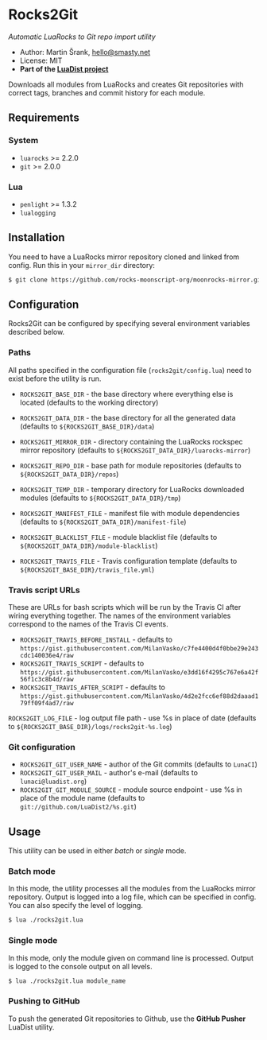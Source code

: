 # Rocks2Git

_Automatic LuaRocks to Git repo import utility_

- Author: Martin Šrank, [hello@smasty.net](mailto:hello@smasty.net)
- License: MIT
- **Part of the [LuaDist project](http://luadist.org)**

Downloads all modules from LuaRocks and creates Git repositories with correct tags, branches and commit history for each module.

## Requirements

### System
- `luarocks` >= 2.2.0
- `git` >= 2.0.0

### Lua
- `penlight` >= 1.3.2
- `lualogging`

## Installation

You need to have a LuaRocks mirror repository cloned and linked from config.
Run this in your `mirror_dir` directory:

```sh
$ git clone https://github.com/rocks-moonscript-org/moonrocks-mirror.git ./
```

## Configuration

Rocks2Git can be configured by specifying several environment variables described below.

### Paths

All paths specified in the configuration file (`rocks2git/config.lua`) need to exist before the utility is run.

- `ROCKS2GIT_BASE_DIR` - the base directory where everything else is located (defaults to the working directory)
- `ROCKS2GIT_DATA_DIR` - the base directory for all the generated data (defaults to `${ROCKS2GIT_BASE_DIR}/data`)

- `ROCKS2GIT_MIRROR_DIR` - directory containing the LuaRocks rockspec mirror repository (defaults to `${ROCKS2GIT_DATA_DIR}/luarocks-mirror`)
- `ROCKS2GIT_REPO_DIR` - base path for module repositories (defaults to `${ROCKS2GIT_DATA_DIR}/repos`)
- `ROCKS2GIT_TEMP_DIR` - temporary directory for LuaRocks downloaded modules (defaults to `${ROCKS2GIT_DATA_DIR}/tmp`)

- `ROCKS2GIT_MANIFEST_FILE` - manifest file with module dependencies (defaults to `${ROCKS2GIT_DATA_DIR}/manifest-file`)
- `ROCKS2GIT_BLACKLIST_FILE` - module blacklist file (defaults to `${ROCKS2GIT_DATA_DIR}/module-blacklist`)

- `ROCKS2GIT_TRAVIS_FILE` - Travis configuration template (defaults to `${ROCKS2GIT_BASE_DIR}/travis_file.yml`)

### Travis script URLs

These are URLs for bash scripts which will be run by the Travis CI after wiring everything together.
The names of the environment variables correspond to the names of the Travis CI events.

- `ROCKS2GIT_TRAVIS_BEFORE_INSTALL` - defaults to `https://gist.githubusercontent.com/MilanVasko/c7fe4400d4f0bbe29e243cdc140036e4/raw`
- `ROCKS2GIT_TRAVIS_SCRIPT` - defaults to `https://gist.githubusercontent.com/MilanVasko/e3dd16f4295c767e6a42f56f1c3c8b4d/raw`
- `ROCKS2GIT_TRAVIS_AFTER_SCRIPT` - defaults to `https://gist.githubusercontent.com/MilanVasko/4d2e2fcc6ef88d2daaad179ff09f4ad7/raw`

`ROCKS2GIT_LOG_FILE` - log output file path - use %s in place of date (defaults to `${ROCKS2GIT_BASE_DIR}/logs/rocks2git-%s.log`)

### Git configuration

- `ROCKS2GIT_GIT_USER_NAME` - author of the Git commits (defaults to `LunaCI`)
- `ROCKS2GIT_GIT_USER_MAIL` - author's e-mail (defaults to `lunaci@luadist.org`)
- `ROCKS2GIT_GIT_MODULE_SOURCE` - module source endpoint - use %s in place of the module name (defaults to `git://github.com/LuaDist2/%s.git`)

## Usage

This utility can be used in either _batch_ or _single_ mode.

### Batch mode

In this mode, the utility processes all the modules from the LuaRocks mirror repository. Output is logged into a log file,
which can be specified in config. You can also specify the level of logging.

```sh
$ lua ./rocks2git.lua
```

### Single mode

In this mode, only the module given on command line is processed. Output is logged to the console output on all levels.

```sh
$ lua ./rocks2git.lua module_name
```

### Pushing to GitHub

To push the generated Git repositories to Github, use the **GitHub Pusher** LuaDist utility.
